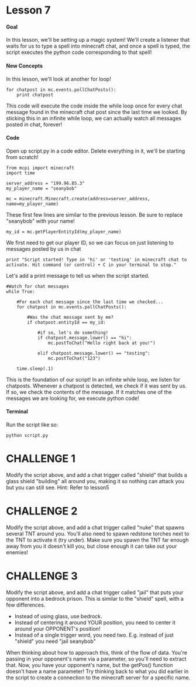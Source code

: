 # Lesson 7

#### Goal

In this lesson, we'll be setting up a magic system! We'll create a listener that waits for us to type a spell into minecraft chat, and once a spell is typed, the script executes the python code corresponding to that spell!

#### New Concepts

In this lesson, we'll look at another for loop!

```
for chatpost in mc.events.pollChatPosts():
    print chatpost
```

This code will execute the code inside the while loop once for every chat message found in the minecraft chat post since the last time we looked. By sticking this in an infinite while loop, we can actually watch all messages posted in chat, forever!


#### Code
Open up script.py in a code editor. Delete everything in it, we'll be starting from scratch!

```
from mcpi import minecraft
import time

server_address = "199.96.85.3"
my_player_name = "seanybob"

mc = minecraft.Minecraft.create(address=server_address, name=my_player_name)
```
These first few lines are similar to the previous lesson. Be sure to replace "seanybob" with your name!

```
my_id = mc.getPlayerEntityId(my_player_name)
```
We first need to get our player ID, so we can focus on just listening to messages posted by us in chat

```
print "Script started! Type in 'hi' or 'testing' in minecraft chat to activate. Hit command (or control) + C in your terminal to stop."
```
Let's add a print message to tell us when the script started.

```
#Watch for chat messages
while True:

    #For each chat message since the last time we checked...
    for chatpost in mc.events.pollChatPosts():

        #Was the chat message sent by me?
        if chatpost.entityId == my_id:

            #if so, let's do something!
            if chatpost.message.lower() == "hi":
                mc.postToChat("Hello right back at you!")

            elif chatpost.message.lower() == "testing":
                mc.postToChat("123")

    time.sleep(.1)
```
This is the foundation of our script! In an infinite while loop, we listen for chatposts. Whenever a chatpost is detected, we check if it was sent by us. If so, we check the contents of the message. If it matches one of the messages we are looking for, we execute python code!

#### Terminal

Run the script like so:
```
python script.py
```

# CHALLENGE 1

Modify the script above, and add a chat trigger called "shield" that builds a glass shield "building" all around you, making it so nothing can attack you but you can still see. Hint: Refer to lesson5

# CHALLENGE 2

Modify the script above, and add a chat trigger called "nuke" that spawns several TNT around you. You'll also need to spawn redstone torches next to the TNT to activate it (try under). Make sure you spawn the TNT far enough away from you it doesn't kill you, but close enough it can take out your enemies!

# CHALLENGE 3

Modify the script above, and add a chat trigger called "jail" that puts your opponent into a bedrock prison. This is similar to the "shield" spell, with a few differences.
   
- Instead of using glass, use bedrock.
- Instead of centering it around YOUR position, you need to center it around your OPPONENT's position!
- Instead of a single trigger word, you need two. E.g. instead of just "shield" you need "jail seanybob"

When thinking about how to approach this, think of the flow of data. You're passing in your opponent's name via a parameter, so you'll need to extract that. Now, you have your opponent's name, but the getPos() function doesn't have a name parameter! Try thinking back to what you did earlier in the script to create a connection to the minecraft server for a specific name.